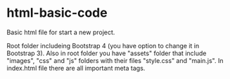 # html-basic-code

Basic html file for start a new project.

Root folder includeing Bootstrap 4 (you have option to change it in Bootstrap 3). Also in root folder you have "assets" folder that include "images", "css" and "js" folders with their files "style.css" and "main.js".  In index.html file there are all important meta tags.
